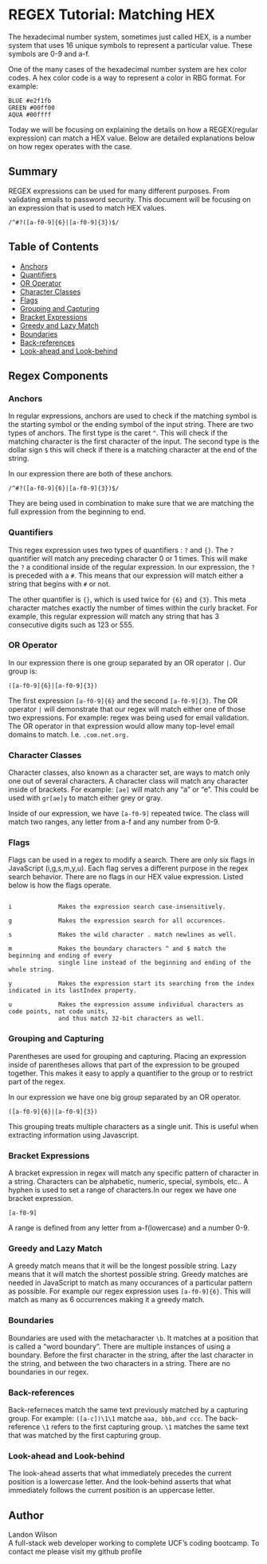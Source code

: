 # REGEX Tutorial: Matching HEX
The hexadecimal number system, sometimes just called HEX, is a number system that uses 16 unique symbols to represent a particular value. These symbols are 0-9 and a-f.
 
One of the many cases of the hexadecimal number system are hex color codes. A hex color code is a way to represent a color in RBG format. For example: 

```
BLUE #e2f1fb
GREEN #00ff00
AQUA #00ffff
```
 
Today we will be focusing on explaining the details on how a REGEX(regular expression) can match a HEX value. Below are detailed explanations below on how regex operates with the case.
 
## Summary
 
REGEX expressions can be used for many different purposes. From validating emails to password security. This document will be focusing on an expression that is used to match HEX values.
 
```/^#?([a-f0-9]{6}|[a-f0-9]{3})$/```
 
## Table of Contents
 
- [Anchors](#anchors)
- [Quantifiers](#quantifiers)
- [OR Operator](#or-operator)
- [Character Classes](#character-classes)
- [Flags](#flags)
- [Grouping and Capturing](#grouping-and-capturing)
- [Bracket Expressions](#bracket-expressions)
- [Greedy and Lazy Match](#greedy-and-lazy-match)
- [Boundaries](#boundaries)
- [Back-references](#back-references)
- [Look-ahead and Look-behind](#look-ahead-and-look-behind)
 
## Regex Components
 
### Anchors
 
In regular expressions, anchors are used to check if the matching symbol is the starting symbol or the ending symbol of the input string. There are two types of anchors. The first type is the caret ```^```. This will check if the matching character is the first character of the input. The second type is the dollar sign ```$``` this will check if there is a matching character at the end of the string.
 
In our expression there are both of these anchors.
 
```/^#?([a-f0-9]{6}|[a-f0-9]{3})$/```
 
They are being used in combination to make sure that we are matching the full expression from the beginning to end. 
 
### Quantifiers
 
This regex expression uses two types of quantifiers : ```?``` and ```{}```.
The ```?``` quantifier will match any preceding character 0 or 1 times. This will make the ```?``` a conditional inside of the regular expression. In our expression, the ```?``` is preceded with a ```#```. This means that our expression will match either a string that begins with ```#``` or not.
 
The other quantifier is ```{}```, which is used twice for ```{6}``` and ```{3}```. This meta character matches exactly the number of times within the curly bracket. For example, this regular expression will match any string that has 3 consecutive digits such as 123 or 555.
 
### OR Operator
 
In our expression there is one group separated by an OR operator ```|```. Our group is: 
 
```([a-f0-9]{6}|[a-f0-9]{3})```
 
The first expression ```[a-f0-9]{6}``` and the second ```[a-f0-9]{3}```. The OR operator ```|``` will demonstrate that our regex will match either one of those two expressions. For example: regex was being used for email validation. The OR operator in that expression would allow many top-level email domains to match. I.e. ```.com.net.org.```
 
### Character Classes
 
Character classes, also known as a character set, are ways to match only one out of several characters. A character class will match any character inside of brackets. For example: ```[ae]``` will match any “a” or “e”. This could be used with ```gr[ae]y``` to match either grey or gray. 
 
Inside of our expression, we have ```[a-f0-9]``` repeated twice. The class will match two ranges, any letter from a-f and any number from 0-9. 
 
### Flags
 
Flags can be used in a regex to modify a search. There are only six flags in JavaScript (i,g,s,m,y,u). Each flag serves a different purpose in the regex search behavior. There are no flags in our HEX value expression.
Listed below is how the flags operate. 
 
```Flags

i             Makes the expression search case-insensitively.

g             Makes the expression search for all occurences.

s             Makes the wild character . match newlines as well.

m             Makes the boundary characters ^ and $ match the beginning and ending of every
              single line instead of the beginning and ending of the whole string.

y             Makes the expression start its searching from the index indicated in its lastIndex property.

u             Makes the expression assume individual characters as code points, not code units,
              and thus match 32-bit characters as well.
```
 
 
 
### Grouping and Capturing
 
Parentheses are used for grouping and capturing. Placing an expression inside of parentheses allows that part of the expression to be grouped together. This makes it easy to apply a quantifier to the group or to restrict part of the regex.
 
In our expression we have one big group separated by an OR operator. 
 
```([a-f0-9]{6}|[a-f0-9]{3})```
 
 
This grouping treats multiple characters as a single unit. This is useful when extracting information using Javascript. 
 
### Bracket Expressions
 
A bracket expression in regex will match any specific pattern of character in a string. Characters can be alphabetic, numeric, special, symbols, etc.. A hyphen is used to set a range of characters.In our regex we have one bracket expression. 
 
```[a-f0-9]```
 
A range is defined from any letter from a-f(lowercase) and a number 0-9. 
 
### Greedy and Lazy Match
 
A greedy match means that it will be the longest possible string. Lazy means that it will match the shortest possible string. Greedy matches are needed in JavaScript to match as many occurances of a particular pattern as possible. For example our regex expression uses ```[a-f0-9]{6}```. This will match as many as 6 occurrences making it a greedy match.
 
### Boundaries
 
Boundaries are used with the metacharacter ```\b```. It matches at a position that is called a “word boundary”. There are multiple instances of using a boundary. Before the first character in the string, after the last character in the string, and between the two characters in a string. There are no boundaries in our regex.
 
### Back-references
 
Back-referneces match the same text previously matched by a capturing group. For example: ```([a-c])\1\1``` matche ```aaa, bbb,and ccc```. The back-reference ```\1``` refers to the first capturing group. ```\1``` matches the same text that was matched by the first capturing group. 
 
### Look-ahead and Look-behind
 
The look-ahead asserts that what immediately precedes the current position is a lowercase letter. And the look-behind asserts that what immediately follows the current position is an uppercase letter.
 
 
## Author
 
Landon Wilson </br>
A full-stack web developer working to complete UCF’s coding bootcamp. To contact me please visit my github profile 
 
